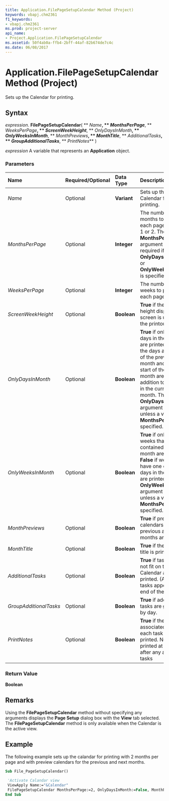 ```yaml
---
title: Application.FilePageSetupCalendar Method (Project)
keywords: vbapj.chm2361
f1_keywords:
- vbapj.chm2361
ms.prod: project-server
api_name:
- Project.Application.FilePageSetupCalendar
ms.assetid: 50f4ab0a-ffb4-2bff-44af-82b674de7c4c
ms.date: 06/08/2017
---
```



# Application.FilePageSetupCalendar Method (Project)

Sets up the Calendar for printing.


## Syntax

 _expression_. **FilePageSetupCalendar**( ** _Name_**, ** _MonthsPerPage_**, ** _WeeksPerPage_**, ** _ScreenWeekHeight_**, ** _OnlyDaysInMonth_**, ** _OnlyWeeksInMonth_**, ** _MonthPreviews_**, ** _MonthTitle_**, ** _AdditionalTasks_**, ** _GroupAdditionalTasks_**, ** _PrintNotes_** )

 _expression_ A variable that represents an **Application** object.


### Parameters



|**Name**|**Required/Optional**|**Data Type**|**Description**|
|:-----|:-----|:-----|:-----|
| _Name_|Optional|**Variant**|Sets up the Calendar for printing.|
| _MonthsPerPage_|Optional|**Integer**|The number of months to print on each page. Can be 1 or 2. The  **MonthsPerPage** argument is required if **OnlyDaysInMonth** or **OnlyWeeksInMonth** is specified.|
| _WeeksPerPage_|Optional|**Integer**|The number of weeks to print on each page.|
| _ScreenWeekHeight_|Optional|**Boolean**|**True** if the week height displayed on screen is used for the printout.|
| _OnlyDaysInMonth_|Optional|**Boolean**|**True** if only the days in the month are printed. **False** if the days at the end of the previous month and at the start of the next month are printed in addition to the days in the current month. The **OnlyDaysInMonth** argument is ignored unless a value for **MonthsPerPage** is specified.|
| _OnlyWeeksInMonth_|Optional|**Boolean**|**True** if only the weeks that are fully contained in the month are printed. **False** if weeks that have one or more days in the month are printed. The **OnlyWeeksInMonth** argument is ignored unless a value for **MonthsPerPage** is specified.|
| _MonthPreviews_|Optional|**Boolean**|**True** if preview calendars for the previous and next months are printed.|
| _MonthTitle_|Optional|**Boolean**|**True** if the month's title is printed.|
| _AdditionalTasks_|Optional|**Boolean**|**True** if tasks that do not fit on the Calendar are printed. (Additional tasks appear at the end of the printout.)|
| _GroupAdditionalTasks_|Optional|**Boolean**|**True** if additional tasks are grouped by day.|
| _PrintNotes_|Optional|**Boolean**|**True** if the notes associated with each task are printed. Notes are printed at the end, after any additional tasks|

### Return Value

 **Boolean**


## Remarks

Using the  **FilePageSetupCalendar** method without specifying any arguments displays the **Page Setup** dialog box with the **View** tab selected. The **FilePageSetupCalendar** method is only available when the Calendar is the active view.


## Example

The following example sets up the calandar for printing with 2 months per page and with preview calendars for the previous and next months.


```vb
Sub File_PageSetupCalendar() 
 
 'Activate Calandar view 
 ViewApply Name:="&Calendar" 
 FilePageSetupCalendar MonthsPerPage:=2, OnlyDaysInMonth:=False, MonthPreviews:=True 
End Sub
```


